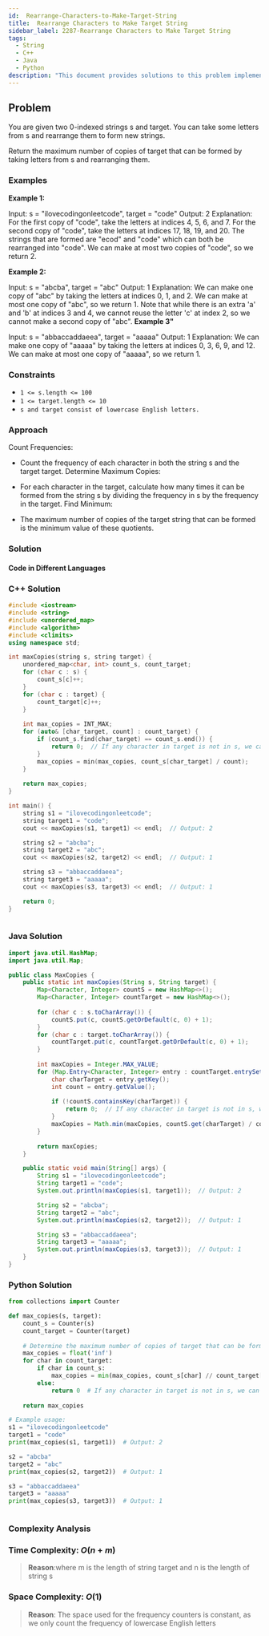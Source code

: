 ```yaml
---
id:  Rearrange-Characters-to-Make-Target-String
title:  Rearrange Characters to Make Target String
sidebar_label: 2287-Rearrange Characters to Make Target String
tags:
  - String
  - C++
  - Java
  - Python
description: "This document provides solutions to this problem implemented in C++, Java, and Python."
---
```


## Problem

You are given two 0-indexed strings s and target. You can take some letters from s and rearrange them to form new strings.

Return the maximum number of copies of target that can be formed by taking letters from s and rearranging them.

### Examples

**Example 1:**

Input: s = "ilovecodingonleetcode", target = "code"
Output: 2
Explanation:
For the first copy of "code", take the letters at indices 4, 5, 6, and 7.
For the second copy of "code", take the letters at indices 17, 18, 19, and 20.
The strings that are formed are "ecod" and "code" which can both be rearranged into "code".
We can make at most two copies of "code", so we return 2.

**Example 2:**

Input: s = "abcba", target = "abc"
Output: 1
Explanation:
We can make one copy of "abc" by taking the letters at indices 0, 1, and 2.
We can make at most one copy of "abc", so we return 1.
Note that while there is an extra 'a' and 'b' at indices 3 and 4, we cannot reuse the letter 'c' at index 2, so we cannot make a second copy of "abc".
**Example 3"**

Input: s = "abbaccaddaeea", target = "aaaaa"
Output: 1
Explanation:
We can make one copy of "aaaaa" by taking the letters at indices 0, 3, 6, 9, and 12.
We can make at most one copy of "aaaaa", so we return 1.


### Constraints

- `1 <= s.length <= 100`
- `1 <= target.length <= 10`
- `s and target consist of lowercase English letters.`
### Approach

Count Frequencies:

- Count the frequency of each character in both the string s and the target target.
Determine Maximum Copies:

- For each character in the target, calculate how many times it can be formed from the string s by dividing the frequency in s by the frequency in the target.
Find Minimum:

- The maximum number of copies of the target string that can be formed is the minimum value of these quotients.

### Solution

#### Code in Different Languages

### C++ Solution

```cpp
#include <iostream>
#include <string>
#include <unordered_map>
#include <algorithm>
#include <climits>
using namespace std;

int maxCopies(string s, string target) {
    unordered_map<char, int> count_s, count_target;
    for (char c : s) {
        count_s[c]++;
    }
    for (char c : target) {
        count_target[c]++;
    }
    
    int max_copies = INT_MAX;
    for (auto& [char_target, count] : count_target) {
        if (count_s.find(char_target) == count_s.end()) {
            return 0;  // If any character in target is not in s, we can't form the target at all
        }
        max_copies = min(max_copies, count_s[char_target] / count);
    }
    
    return max_copies;
}

int main() {
    string s1 = "ilovecodingonleetcode";
    string target1 = "code";
    cout << maxCopies(s1, target1) << endl;  // Output: 2

    string s2 = "abcba";
    string target2 = "abc";
    cout << maxCopies(s2, target2) << endl;  // Output: 1

    string s3 = "abbaccaddaeea";
    string target3 = "aaaaa";
    cout << maxCopies(s3, target3) << endl;  // Output: 1

    return 0;
}



```

### Java Solution

```java
import java.util.HashMap;
import java.util.Map;

public class MaxCopies {
    public static int maxCopies(String s, String target) {
        Map<Character, Integer> countS = new HashMap<>();
        Map<Character, Integer> countTarget = new HashMap<>();
        
        for (char c : s.toCharArray()) {
            countS.put(c, countS.getOrDefault(c, 0) + 1);
        }
        for (char c : target.toCharArray()) {
            countTarget.put(c, countTarget.getOrDefault(c, 0) + 1);
        }
        
        int maxCopies = Integer.MAX_VALUE;
        for (Map.Entry<Character, Integer> entry : countTarget.entrySet()) {
            char charTarget = entry.getKey();
            int count = entry.getValue();
            
            if (!countS.containsKey(charTarget)) {
                return 0;  // If any character in target is not in s, we can't form the target at all
            }
            maxCopies = Math.min(maxCopies, countS.get(charTarget) / count);
        }
        
        return maxCopies;
    }

    public static void main(String[] args) {
        String s1 = "ilovecodingonleetcode";
        String target1 = "code";
        System.out.println(maxCopies(s1, target1));  // Output: 2

        String s2 = "abcba";
        String target2 = "abc";
        System.out.println(maxCopies(s2, target2));  // Output: 1

        String s3 = "abbaccaddaeea";
        String target3 = "aaaaa";
        System.out.println(maxCopies(s3, target3));  // Output: 1
    }
}


```

### Python Solution

```python
from collections import Counter

def max_copies(s, target):
    count_s = Counter(s)
    count_target = Counter(target)
    
    # Determine the maximum number of copies of target that can be formed
    max_copies = float('inf')
    for char in count_target:
        if char in count_s:
            max_copies = min(max_copies, count_s[char] // count_target[char])
        else:
            return 0  # If any character in target is not in s, we can't form the target at all
    
    return max_copies

# Example usage:
s1 = "ilovecodingonleetcode"
target1 = "code"
print(max_copies(s1, target1))  # Output: 2

s2 = "abcba"
target2 = "abc"
print(max_copies(s2, target2))  # Output: 1

s3 = "abbaccaddaeea"
target3 = "aaaaa"
print(max_copies(s3, target3))  # Output: 1



```

### Complexity Analysis

### Time Complexity: $O(n+m)$

> **Reason**:where  m is the length of string target and n is the length of string s


### Space Complexity: $O(1)$

> **Reason**: The space used for the frequency counters is constant, as we only count the frequency of lowercase English letters

